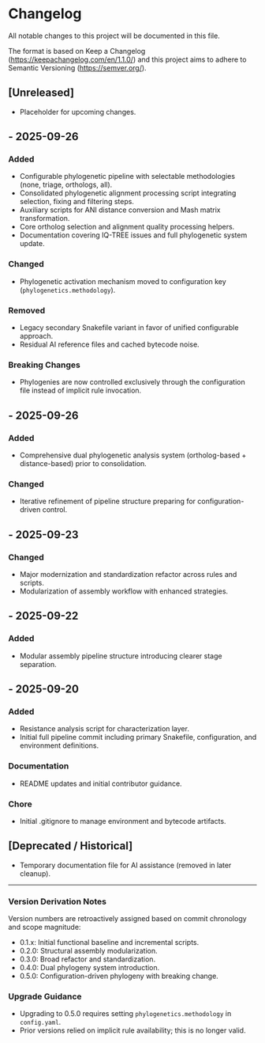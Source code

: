 # Changelog

All notable changes to this project will be documented in this file.

The format is based on Keep a Changelog (https://keepachangelog.com/en/1.1.0/) 
and this project aims to adhere to Semantic Versioning (https://semver.org/).

## [Unreleased]
- Placeholder for upcoming changes.

## - 2025-09-26
### Added
- Configurable phylogenetic pipeline with selectable methodologies (none, triage, orthologs, all).
- Consolidated phylogenetic alignment processing script integrating selection, fixing and filtering steps.
- Auxiliary scripts for ANI distance conversion and Mash matrix transformation.
- Core ortholog selection and alignment quality processing helpers.
- Documentation covering IQ-TREE issues and full phylogenetic system update.

### Changed
- Phylogenetic activation mechanism moved to configuration key (`phylogenetics.methodology`).

### Removed
- Legacy secondary Snakefile variant in favor of unified configurable approach.
- Residual AI reference files and cached bytecode noise.

### Breaking Changes
- Phylogenies are now controlled exclusively through the configuration file instead of implicit rule invocation.

## - 2025-09-26
### Added
- Comprehensive dual phylogenetic analysis system (ortholog-based + distance-based) prior to consolidation.

### Changed
- Iterative refinement of pipeline structure preparing for configuration-driven control.

## - 2025-09-23
### Changed
- Major modernization and standardization refactor across rules and scripts.
- Modularization of assembly workflow with enhanced strategies.

## - 2025-09-22
### Added
- Modular assembly pipeline structure introducing clearer stage separation.

## - 2025-09-20
### Added
- Resistance analysis script for characterization layer.
- Initial full pipeline commit including primary Snakefile, configuration, and environment definitions.

### Documentation
- README updates and initial contributor guidance.

### Chore
- Initial .gitignore to manage environment and bytecode artifacts.

## [Deprecated / Historical]
- Temporary documentation file for AI assistance (removed in later cleanup).

---

### Version Derivation Notes
Version numbers are retroactively assigned based on commit chronology and scope magnitude:
- 0.1.x: Initial functional baseline and incremental scripts.
- 0.2.0: Structural assembly modularization.
- 0.3.0: Broad refactor and standardization.
- 0.4.0: Dual phylogeny system introduction.
- 0.5.0: Configuration-driven phylogeny with breaking change.

### Upgrade Guidance
- Upgrading to 0.5.0 requires setting `phylogenetics.methodology` in `config.yaml`.
- Prior versions relied on implicit rule availability; this is no longer valid.
